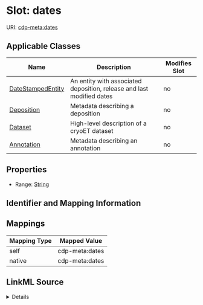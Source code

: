 

# Slot: dates

URI: [cdp-meta:dates](metadatadates)



<!-- no inheritance hierarchy -->





## Applicable Classes

| Name | Description | Modifies Slot |
| --- | --- | --- |
| [DateStampedEntity](DateStampedEntity.md) | An entity with associated deposition, release and last modified dates |  no  |
| [Deposition](Deposition.md) | Metadata describing a deposition |  no  |
| [Dataset](Dataset.md) | High-level description of a cryoET dataset |  no  |
| [Annotation](Annotation.md) | Metadata describing an annotation |  no  |







## Properties

* Range: [String](String.md)





## Identifier and Mapping Information








## Mappings

| Mapping Type | Mapped Value |
| ---  | ---  |
| self | cdp-meta:dates |
| native | cdp-meta:dates |




## LinkML Source

<details>
```yaml
name: dates
alias: dates
domain_of:
- DateStampedEntity
- Dataset
- Deposition
- Annotation
range: string

```
</details>

